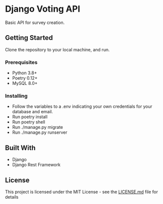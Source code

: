 # Django Voting API

Basic API for survey creation.

## Getting Started

Clone the repository to your local machine, and run.

### Prerequisites

- Python 3.8+
- Poetry 0.12+
- MySQL 8.0+

### Installing

- Follow the variables to a .env indicating your own credentials for your database and email.
- Run poetry install
- Run poetry shell
- Run ./manage.py migrate
- Run ./manage.py runserver

## Built With

* Django
* Django Rest Framework

## License

This project is licensed under the MIT License - see the [LICENSE.md](LICENSE.md) file for details
